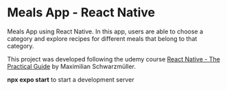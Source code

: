 # Meals App - React Native

Meals App using React Native. In this app, users are able to choose a category and explore recipes for different meals that belong to that category. 

This project was developed following the udemy course [React Native - The Practical Guide](https://www.udemy.com/course/react-native-the-practical-guide/?kw=react+native+th&src=sac) by Maximilian Schwarzmüller.

__npx expo start__ to start a development server

